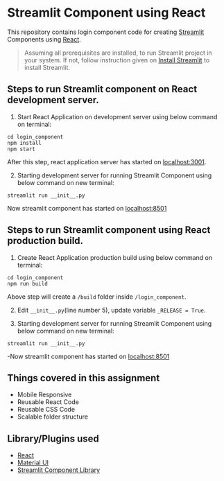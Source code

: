 # Streamlit Component using React
This repository contains login component code for creating [Streamlit](https://docs.streamlit.io/) Components using [React](https://react.dev/).

> Assuming all prerequisites are installed, to run Streamlit project in your system. If not, follow instruction given on [Install Streamlit](https://docs.streamlit.io/library/get-started/installation) to install Streamlit.

## Steps to run Streamlit component on React development server.
1. Start React Application on development server using below command on terminal:
```
cd login_component
npm install
npm start
```
After this step, react application server has started on [localhost:3001](http://localhost:3001).


2. Starting development server for running Streamlit Component using below command on new terminal:
```
streamlit run __init__.py
```
Now streamlit component has started on [localhost:8501](http://localhost:8501)

## Steps to run Streamlit component using React production build.
1. Create React Application production build using below command on terminal:
```
cd login_component
npm run build
```
Above step will create a `/build` folder inside `/login_component`.

2. Edit `__init__.py`(line number 5), update variable `_RELEASE = True`. 

3. Starting development server for running Streamlit Component using below command on new terminal:
```
streamlit run __init__.py
```
-Now streamlit component has started on [localhost:8501](http://localhost:8501)

## Things covered in this assignment
- Mobile Responsive  
- Reusable React Code
- Reusable CSS Code
- Scalable folder structure

## Library/Plugins used
- [React](https://react.dev/)
- [Material UI](https://mui.com/)
- [Streamlit Component Library](https://www.npmjs.com/package/streamlit-component-lib)
